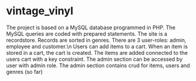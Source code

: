 # vintage_vinyl
The project is based on a MySQL database programmed in PHP.
The MySQL queries are coded with prepared statements.
The site is a recordstore. Records are sorted in genres.
There are 3 user-roles: admin, employee and customer.\n
Users can add items to a cart. When an item is stored in a cart, the cart is created. 
The items are added connected to the users cart with a key constraint.
The admin section can be accessed by user with admin role.
The admin section contains crud for items, users and genres (so far)
